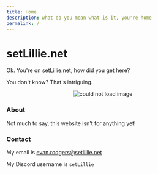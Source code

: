 ```yaml
---
title: Home
description: what do you mean what is it, you're home
permalink: /
---
```


# setLillie.net

Ok. You're on setLillie.net, how did you get here?

You don't know? That's intriguing.

<p align="center">
	<img src="https://avatars.githubusercontent.com/u/38171335?s=48&v=4" alt="could not load image">
</p>


### About
Not much to say, this website isn't for anything yet!

### Contact
My email is [evan.rodgers@setlillie.net](mailto:evan.rodgers@setlillie.net)

My Discord username is `setLillie`
